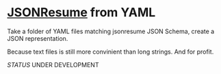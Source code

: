 # [JSONResume][jsonresume] from YAML

Take a folder of YAML files matching jsonresume JSON Schema, create a JSON representation.

Because text files is still more convinient than long strings.
And for profit.

_STATUS_ UNDER DEVELOPMENT

[jsonresume]: https://jsonresume.org/ 'The open source initiative to create a JSON-based standard for resumes. For developers, by developers.'
[jsonresume-github]: https://github.com/jsonresume 'JSON Resume'
